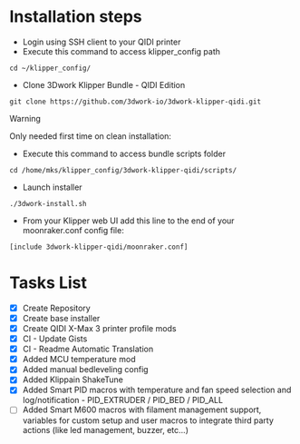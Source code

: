 # Installation steps
- Login using SSH client to your QIDI printer
- Execute this command to access klipper_config path
```
cd ~/klipper_config/
```
- Clone 3Dwork Klipper Bundle - QIDI Edition
```
git clone https://github.com/3dwork-io/3dwork-klipper-qidi.git
```
> [!WARNING]
> Only needed first time on clean installation:
> - Execute this command to access bundle scripts folder
> ```
> cd /home/mks/klipper_config/3dwork-klipper-qidi/scripts/
> ```
> - Launch installer
> ```
> ./3dwork-install.sh
> ```
- From your Klipper web UI add this line to the end of your moonraker.conf config file:
```
[include 3dwork-klipper-qidi/moonraker.conf]
```

# Tasks List
- [x] Create Repository
- [x] Create base installer
- [x] Create QIDI X-Max 3 printer profile mods
- [x] CI - Update Gists
- [x] CI - Readme Automatic Translation
- [x] Added MCU temperature mod
- [x] Added manual bedleveling config
- [x] Added Klippain ShakeTune
- [x] Added Smart PID macros with temperature and fan speed selection and log/notification - PID_EXTRUDER / PID_BED / PID_ALL
- [ ] Added Smart M600 macros with filament management support, variables for custom setup and user macros to integrate third party actions (like led management, buzzer, etc...)

